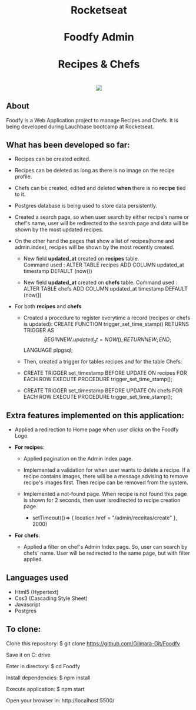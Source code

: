 
<h1 align="center">Rocketseat</h1>

<h1 align="center"><b>Foodfy Admin</b></h1>
<h1 align="center"><b>Recipes & Chefs</b></h1>

<h1 align="center">
    <img src="https://ik.imagekit.io/cnbmdh4b9w/ezgif.com-gif-maker__5__ratIA-q48.gif">
</h1>


## About
Foodfy is a Web Application project to manage Recipes and Chefs. It is being developed during Lauchbase bootcamp at Rocketseat.

## What has been developed so far:
- Recipes can be created edited.
- Recipes can be deleted as long as there is no image on the recipe profile. 
- Chefs can be created, edited and deleted **when** there is no **recipe** tied to it. 
- Postgres database is being used to store data persistently.

- Created a search page, so when user search by either recipe's name or chef's name, user will be redirected to the search page and data will be shown by the most updated recipes. 
- On the other hand the pages that show a list of recipes(home and admin.index), recipes will be shown by the most recently created. 


    - New field **updated_at** created on **recipes** table.  
Command used : ALTER TABLE recipes ADD COLUMN updated_at timestamp DEFAULT (now()) 


    - New field **updated_at** created on **chefs** table. 
Command used : ALTER TABLE chefs ADD COLUMN updated_at timestamp DEFAULT (now())

- For both **recipes** and **chefs** 
    - Created a procedure to register everytime a record (recipes or chefs is updated):
CREATE FUNCTION  trigger_set_time_stamp()
RETURNS TRIGGER AS
$$
BEGIN
NEW.updated_at = NOW();
RETURN NEW;
END;
$$ LANGUAGE plpgsql;

    - Then, created a trigger for tables recipes and for the table Chefs: 
    -   CREATE TRIGGER set_timestamp
BEFORE UPDATE ON recipes
FOR EACH ROW
EXECUTE PROCEDURE trigger_set_time_stamp();
    - CREATE TRIGGER set_timestamp
BEFORE UPDATE ON chefs
FOR EACH ROW
EXECUTE PROCEDURE trigger_set_time_stamp();



## Extra features implemented on this application:
- Applied a redirection to Home page when user clicks on the Foodfy Logo.
- **For recipes**: 
    - Applied pagination on the Admin Index page.
    - Implemented a validation for when user wants to delete a recipe. 
If a recipe contains images, there will be a message advising to remove recipe's images first. 
Then recipe can be removed from the system. 

    - Implemented a not-found page. When recipe is not found this page is shown for 2 seconds, then user isredirected to recipe creation page.
        - setTimeout(()=> { location.href = "/admin/receitas/create" }, 2000)

- **For chefs**:
    - Applied a filter on chef's Admin Index page. So, user can search by chefs' name. User will be redirected to the same page, but with filter applied. 

## Languages used
- Html5 (Hypertext)
- Css3 (Cascading Style Sheet)
- Javascript
- Postgres


## To clone: 
Clone this repository: $ git clone https://github.com/Gilmara-Git/Foodfy

Save it on C: drive

Enter in directory: $ cd Foodfy

Install dependencies: $ npm install

Execute application: $ npm start

Open your browser in: http://localhost:5500/

